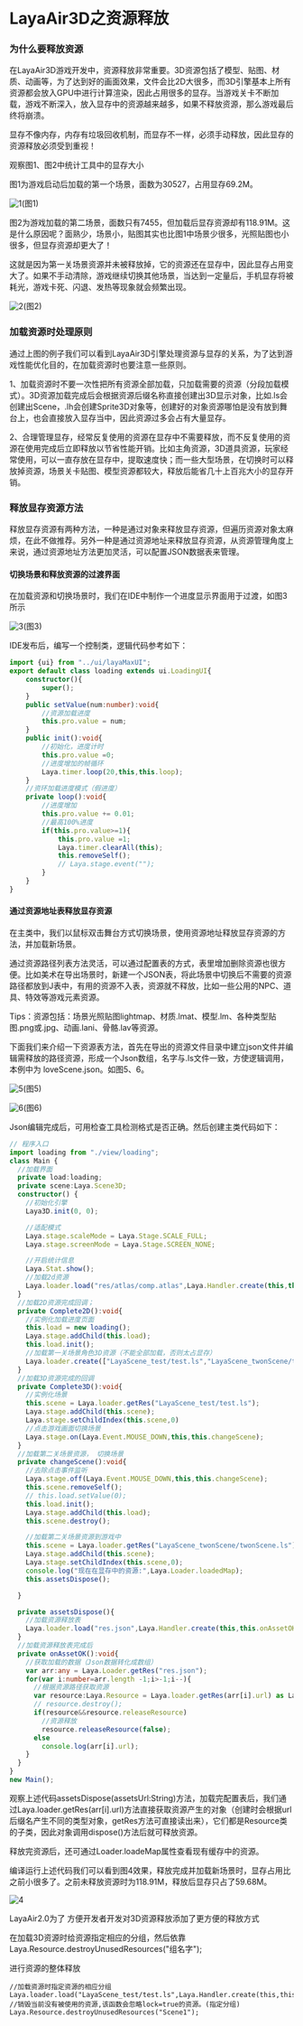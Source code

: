 # LayaAir3D之资源释放

### 为什么要释放资源

在LayaAir3D游戏开发中，资源释放非常重要。3D资源包括了模型、贴图、材质、动画等，为了达到好的画面效果，文件会比2D大很多，而3D引擎基本上所有资源都会放入GPU中进行计算渲染，因此占用很多的显存。当游戏关卡不断加载，游戏不断深入，放入显存中的资源越来越多，如果不释放资源，那么游戏最后终将崩溃。

显存不像内存，内存有垃圾回收机制，而显存不一样，必须手动释放，因此显存的资源释放必须受到重视！

观察图1、图2中统计工具中的显存大小

图1为游戏启动后加载的第一个场景，面数为30527，占用显存69.2M。

![1](img/1.png)(图1)</br>

图2为游戏加载的第二场景，面数只有7455，但加载后显存资源却有118.91M。这是什么原因呢？面熟少，场景小，贴图其实也比图1中场景少很多，光照贴图也小很多，但显存资源却更大了！

这就是因为第一关场景资源并未被释放掉，它的资源还在显存中，因此显存占用变大了。如果不手动清除，游戏继续切换其他场景，当达到一定量后，手机显存将被耗光，游戏卡死、闪退、发热等现象就会频繁出现。

![2](img/2.png)(图2)</br>



### 加载资源时处理原则

通过上图的例子我们可以看到LayaAir3D引擎处理资源与显存的关系，为了达到游戏性能优化目的，在加载资源时也要注意一些原则。

1、加载资源时不要一次性把所有资源全部加载，只加载需要的资源（分段加载模式）。3D资源加载完成后会根据资源后缀名称直接创建出3D显示对象，比如.ls会创建出Scene，.lh会创建Sprite3D对象等，创建好的对象资源哪怕是没有放到舞台上，也会直接放入显存当中，因此资源过多会占有大量显存。

2、合理管理显存，经常反复使用的资源在显存中不需要释放，而不反复使用的资源在使用完成后立即释放以节省性能开销。比如主角资源，3D道具资源，玩家经常使用，可以一直存放在显存中，提取速度快；而一些大型场景，在切换时可以释放掉资源，场景关卡贴图、模型资源都较大，释放后能省几十上百兆大小的显存开销。



### 释放显存资源方法

释放显存资源有两种方法，一种是通过对象来释放显存资源，但遍历资源对象太麻烦，在此不做推荐。另外一种是通过资源地址来释放显存资源，从资源管理角度上来说，通过资源地址方法更加灵活，可以配置JSON数据表来管理。

#### 切换场景和释放资源的过渡界面

在加载资源和切换场景时，我们在IDE中制作一个进度显示界面用于过渡，如图3所示

![3](img/3.png)(图3)</br>

IDE发布后，编写一个控制类，逻辑代码参考如下：

```typescript
import {ui} from "../ui/layaMaxUI";
export default class loading extends ui.LoadingUI{
    constructor(){
        super();
    }
    public setValue(num:number):void{
        //资源加载进度
        this.pro.value = num;
    }
    public init():void{
        //初始化，进度计时
        this.pro.value =0;
        //进度增加的帧循环
        Laya.timer.loop(20,this,this.loop);
    }
    //资环加载进度模式（假进度）
    private loop():void{
        //进度增加
        this.pro.value += 0.01;
        //最高100%进度
        if(this.pro.value>=1){
            this.pro.value =1;
            Laya.timer.clearAll(this);
            this.removeSelf();
            // Laya.stage.event("");
        }
    }
}
```



#### 通过资源地址表释放显存资源

在主类中，我们以鼠标双击舞台方式切换场景，使用资源地址释放显存资源的方法，并加载新场景。

通过资源路径列表方法灵活，可以通过配置表的方式，表里增加删除资源也很方便。比如美术在导出场景时，新建一个JSON表，将此场景中切换后不需要的资源路径都放到J表中，有用的资源不入表，资源就不释放，比如一些公用的NPC、道具、特效等游戏元素资源。

Tips：资源包括：场景光照贴图lightmap、材质.lmat、模型.lm、各种类型贴图.png或.jpg、动画.lani、骨骼.lav等资源。

下面我们来介绍一下资源表方法，首先在导出的资源文件目录中建立json文件并编辑需释放的路径资源，形成一个Json数组，名字与.ls文件一致，方使逻辑调用，本例中为 loveScene.json。如图5、6。

![5](img/5.png)(图5)</br>

![6](img/6.png)(图6)</br>

Json编辑完成后，可用检查工具检测格式是否正确。然后创建主类代码如下：

```typescript
// 程序入口
import loading from "./view/loading";
class Main {
  //加载界面
  private load:loading;
  private scene:Laya.Scene3D;
  constructor() {
    //初始化引擎
    Laya3D.init(0, 0);

    //适配模式
    Laya.stage.scaleMode = Laya.Stage.SCALE_FULL;
    Laya.stage.screenMode = Laya.Stage.SCREEN_NONE;

    //开启统计信息
    Laya.Stat.show();
    //加载2d资源
    Laya.loader.load("res/atlas/comp.atlas",Laya.Handler.create(this,this.Complete2D));
  }
  //加载2D资源完成回调；
  private Complete2D():void{
    //实例化加载进度页面
    this.load = new loading();
    Laya.stage.addChild(this.load);
    this.load.init();
    //加载第一关场景角色3D资源（不能全部加载，否则太占显存）
    Laya.loader.create(["LayaScene_test/test.ls","LayaScene_twonScene/twonScene.ls"],Laya.Handler.create(this,this.Complete3D));
  }
  //加载3D资源完成的回调
  private Complete3D():void{
    //实例化场景
    this.scene = Laya.loader.getRes("LayaScene_test/test.ls");
    Laya.stage.addChild(this.scene);
    Laya.stage.setChildIndex(this.scene,0)
    //点击游戏画面切换场景
    Laya.stage.on(Laya.Event.MOUSE_DOWN,this,this.changeScene);
  }
  //加载第二关场景资源， 切换场景
  private changeScene():void{
    //去除点击事件监听
    Laya.stage.off(Laya.Event.MOUSE_DOWN,this,this.changeScene);
    this.scene.removeSelf();
    // this.load.setValue(0);
    this.load.init();
    Laya.stage.addChild(this.load);
    this.scene.destroy();

    //加载第二关场景资源到游戏中
    this.scene = Laya.loader.getRes("LayaScene_twonScene/twonScene.ls");
    Laya.stage.addChild(this.scene);
    Laya.stage.setChildIndex(this.scene,0);
    console.log("现在在显存中的资源:",Laya.Loader.loadedMap);
    this.assetsDispose();                

  }

  private assetsDispose(){
    //加载资源释放表
    Laya.loader.load("res.json",Laya.Handler.create(this,this.onAssetOK)); 
  }
  //加载资源释放表完成后
  private onAssetOK():void{
    //获取加载的数据（Json数据转化成数组）
    var arr:any = Laya.Loader.getRes("res.json");
    for(var i:number=arr.length -1;i>-1;i--){
      //根据资源路径获取资源
      var resource:Laya.Resource = Laya.loader.getRes(arr[i].url) as Laya.Resource;
      // resource.destroy();
      if(resource&&resource.releaseResource)
        //资源释放
        resource.releaseResource(false);
      else
        console.log(arr[i].url);
    }
  }
}
new Main();
```

观察上述代码assetsDispose(assetsUrl:String)方法，加载完配置表后，我们通过Laya.loader.getRes(arr[i].url)方法直接获取资源产生的对象（创建时会根据url后缀名产生不同的类型对象，getRes方法可直接读出来），它们都是Resource类的子类，因此对象调用dispose()方法后就可释放资源。

释放完资源后，还可通过Loader.loadeMap属性查看现有缓存中的资源。

编译运行上述代码我们可以看到图4效果，释放完成并加载新场景时，显存占用比之前小很多了。之前未释放资源时为118.91M，释放后显存只占了59.68M。

![4](img/4.png)

LayaAir2.0为了 方便开发者开发对3D资源释放添加了更方便的释放方式

在加载3D资源时给资源指定相应的分组，然后依靠 Laya.Resource.destroyUnusedResources("组名字");

进行资源的整体释放

```
//加载资源时指定资源的相应分组
Laya.loader.load("LayaScene_test/test.ls",Laya.Handler.create(this,this.onAssetOK),null,null,1,true,"Scene1"); 
//销毁当前没有被使用的资源,该函数会忽略lock=true的资源。(指定分组)
Laya.Resource.destroyUnusedResources("Scene1");
```

